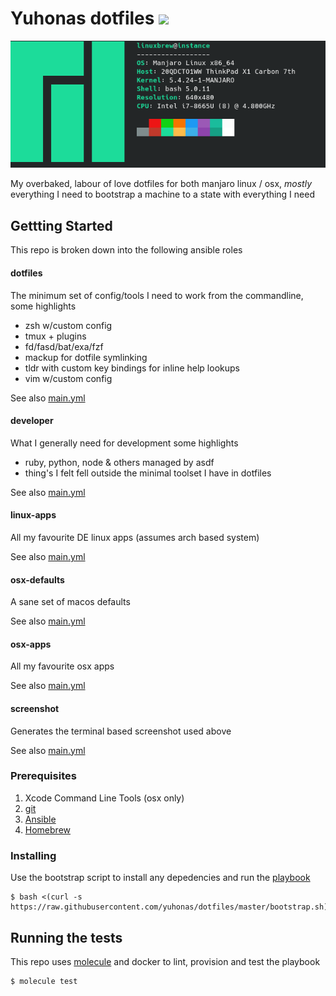 # Yuhonas dotfiles ![](https://github.com/yuhonas/dotfiles/workflows/ci/badge.svg)

![Screenshot](./screenshot.png)

My overbaked, labour of love dotfiles for both manjaro linux / osx, _mostly_ everything I
need to bootstrap a machine to a state with everything I need

## Gettting Started

This repo is broken down into the following ansible roles

#### dotfiles

The minimum set of config/tools I need to work from the commandline, some
highlights

* zsh w/custom config
* tmux + plugins
* fd/fasd/bat/exa/fzf
* mackup for dotfile symlinking
* tldr with custom key bindings for inline help lookups
* vim w/custom config

See also [main.yml](./roles/dotfiles/tasks/main.yml)

#### developer

What I generally need for development some highlights

* ruby, python, node & others managed by asdf
* thing's I felt fell outside the minimal toolset I have in dotfiles

See also [main.yml](./roles/developer/tasks/main.yml)

#### linux-apps

All my favourite DE linux apps (assumes arch based system)

See also [main.yml](./roles/linux-apps/tasks/main.yml)

#### osx-defaults

A sane set of macos defaults

See also [main.yml](./roles/osx-defaults/tasks/main.yml)

#### osx-apps

All my favourite osx apps

See also [main.yml](./roles/osx-apps/tasks/main.yml)

#### screenshot

Generates the terminal based screenshot used above

See also [main.yml](./roles/screenshot/tasks/main.yml)

### Prerequisites

1. Xcode Command Line Tools (osx only)
2. [git](https://git-scm.com/)
3. [Ansible](https://www.ansible.com/)
4. [Homebrew](https://brew.sh/)

### Installing

Use the bootstrap script to install any depedencies and run the
[playbook](./playbook.yml)

```
$ bash <(curl -s https://raw.githubusercontent.com/yuhonas/dotfiles/master/bootstrap.sh)
````

## Running the tests

This repo uses [molecule](https://molecule.readthedocs.io/en/latest/) and docker
to lint, provision and test the playbook

```
$ molecule test
```
